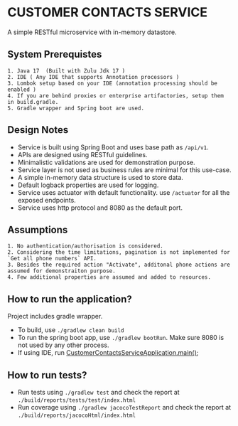 # CUSTOMER CONTACTS SERVICE

A simple RESTful microservice with in-memory datastore. 

## System Prerequistes

    1. Java 17  (Built with Zulu Jdk 17 )
    2. IDE ( Any IDE that supports Annotation processors )
    3. Lombok setup based on your IDE (annotation processing should be enabled )
    4. If you are behind proxies or enterprise artifactories, setup them in build.gradle.
    5. Gradle wrapper and Spring boot are used.

## Design Notes

* Service is built using Spring Boot and uses base path as `/api/v1`.
* APIs are designed using RESTful guidelines.
* Minimalistic validations are used for demonstration purpose. 
* Service layer is not used as business rules are minimal for this use-case. 
* A simple in-memory data structure is used to store data.
* Default logback properties are used for logging.
* Service uses actuator with default functionality.  use `/actuator` for all the exposed endpoints.
* Service uses http protocol and 8080 as the default port.

## Assumptions
    1. No authentication/authorisation is considered.
    2. Considering the time limitations, pagination is not implemented for `Get all phone numbers` API.
    3. Besides the required action "Activate", additonal phone actions are assumed for demonstraiton purpose.
    4. Few additional properties are assumed and added to resources.


## How to run the application?

Project includes gradle wrapper.

* To build, use `./gradlew clean build`
* To run the spring boot app, use `./gradlew bootRun`. Make sure 8080 is not used by any other process.
* If using IDE, run [CustomerContactsServiceApplication.main()](./src/main/java/com/telco/customer/contacts/CustomerContactsServiceApplication.java);

## How to run tests?

* Run tests using `./gradlew test` and check the report at `./build/reports/tests/test/index.html`
* Run coverage using `./gradlew jacocoTestReport` and check the report at `./build/reports/jacocoHtml/index.html`

